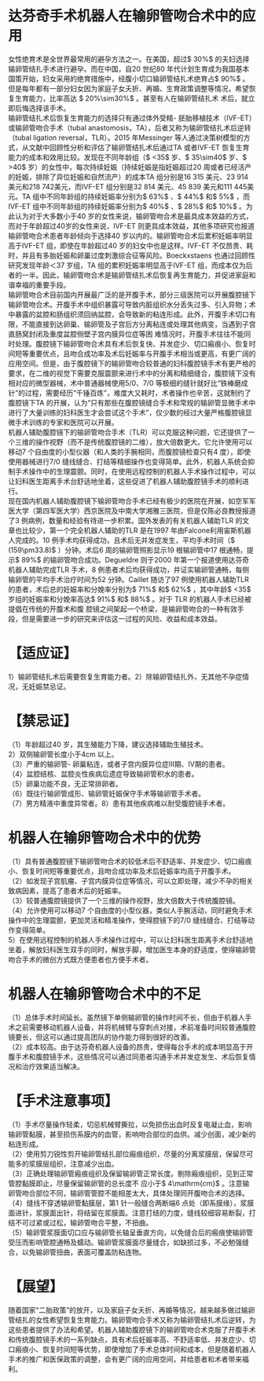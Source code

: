 # 达芬奇手术机器人在输卵管吻合术中的应用  
女性绝育术是全世界最常用的避孕方法之一。在美国，超过$ 30\%$  的夫妇选择输卵管结扎手术进行避孕。而在中国，自20 世纪80 年代计划生育成为我国基本国策开始，妇女采用的绝育措施中，经腹小切口输卵管结扎术绝育占$ 90\%$ 。但是每年都有一部分妇女因为家庭子女夭折、再婚、生育政策调整等情况，希望恢复生育能力，比率高达 $ 20\%\sim30\%$  。甚至有人在输卵管结扎术 术后，就立即后悔选择该手术。  
输卵管结扎术后恢复生育能力的选择只有通过体外受精- 胚胎移植技术（IVF-ET）或输卵管吻合手术（tubal anastomosis，TA），后者又称为输卵管结扎术后逆转（tubal ligation reversal，TLR）。2015 年Messinger 等人通过决策树模型的方式，从文献中回顾性分析和评估了输卵管结扎术后通过TA 或者IVF-ET 恢复生育能力的成本和效用比较。发现在不同年龄组（$ <35$  岁、$ 35\sim40$  岁、$ >40$  岁）的女性中，每次持续妊娠（持续妊娠是指妊娠超过20 周或者已经活产的妊娠，排除了异位妊娠和自然流产）的成本TA 组分别是16 315 美元、23 914 美元和218 742美元，而IVF-ET 组分别是32 814 美元、45 839 美元和111 445美元。TA 组中不同年龄组的持续妊娠率分别为$ 63\%$ 、$ 44\%$  和$ 5\%$ ，而IVF-ET 组中不同年龄组的持续妊娠率分别为$ 40\%$ 、$ 28\%$ 和$ 10\%$ 。为此认为对于大多数小于40 岁的女性来说，输卵管吻合术是最具成本效益的方式，而对于年龄超过40岁的女性来说，IVF-ET 则更具成本效益，其他多项研究也报道输卵管吻合术患者年龄倾向于选择40 岁以内的。输卵管吻合术后累积妊娠率明显高于IVF-ET 组，即使在年龄超过40 岁的妇女中也是这样。IVF-ET 不仅昂贵、耗时，并且有多胎妊娠和卵巢过度刺激综合征等风险。Boeckxstaens 也通过回顾性研究发现年龄＜37 岁组，TA 组的累积妊娠率明显高于IVF-ET 组，而成本仅为后者的一半。因此，输卵管吻合术是输卵管结扎术后恢复再生育能力，并促进家庭和谐幸福的重要手段。  
输卵管吻合术目前国内开展最广泛的是开腹手术，部分三级医院可以开展腹腔镜下输卵管吻合术。开腹手术中组织暴露可导致内脏组织水分丢失过多、引入异物；术中暴露的盆腔和肠组织须回纳盆腔，会导致新的粘连形成。此外，开腹手术切口有限，不能直接到达卵巢、输卵管及子宫后方分离粘连或处理其他病变，当遇到子宫直肠窝封闭及重度盆腔侧壁子宫内膜异位症等困 难情况时，开腹手术往往不能同时处理。腹腔镜下输卵管吻合术具有术后恢复快、并发症少、切口瘢痕小、恢复时间短等重要优点，且吻合成功率及术后妊娠率与开腹手术相当或更高，有更广阔的应用空间。但是，由于腹腔镜下的输卵管吻合较普通的妇科腹腔镜手术有更严格的要求，在二维的视觉下需要克服震颤来进行术中的分离和精细缝合，腹腔镜下没有相对应的微型器械，术中普通器械使用5/0、7/0 等极细的缝针就好比“铁棒磨成针”的过程，需要经历“千锤百炼”，难度大又耗时，术者操作也辛苦，这就制约了腹腔镜下TA 的开展，认为“只有那些在腹腔镜缝合手术和常规的输卵管显微手术中进行了大量训练的妇科医生才会尝试这个手术”，仅少数的经过大量严格腹腔镜显微手术训练的专家和医院可以开展。  
机器人辅助腹腔镜下的输卵管吻合手术（TLR）可以克服这种问题，它还提供了一个三维的操作视野（而不是传统腹腔镜的二维），放大倍数更大。它允许使用可以移动7 个自由度的小型仪器（和人类的手腕相同，而腹腔镜检查只有4 度），即使使用器械进行7/0 缝线缝合、打结等精细操作也变得简单。此外，机器人系统会抑制手术操作中的生理震颤。同时，在使用远程控制的机器人手术操作过程中，可以让妇科医生距离手术台舒适地坐着，这些促进了机器人辅助腹腔镜手术的顺利进行。  
现在国内机器人辅助腹腔镜下输卵管吻合手术已经有极少的医院在开展，如空军军医大学（第四军医大学）西京医院及中南大学湘雅三医院，但是仅陈必良教授报道了3 例病例，数量和经验有待进一步积累。国外发表的有关机器人辅助TLR 的文章也比较少，第一个完全机器人辅助的TLR 是在1997 年由Falcone利用宙斯机器人完成的。10 例手术均获得成功，且术后无并发症发生，平均手术时间（$ (159\pm33.8)\$ ）分钟。术后6 周的输卵管照影显示19 根输卵管中17 根通畅，提示$ 89\%$  的输卵管吻合成功。Degueldre 则于2000 年第一个报道使用达芬奇机器人辅助完成TLR 手术，8 例患者术后均获得成功，并证实输卵管通畅，每侧输卵管的平均手术治疗时间为52 分钟。Caillet 随访了97 例使用机器人辅助TLR 的患者，术后总的妊娠率和分娩率分别为$ 71\%$  和$ 62\%$ ，其中年龄$ <35$  岁组的妊娠率和分娩率高达$ 91\%$  和$ 88\%$  。对于 TLR  的机器人手术已经被提倡在传统的开腹术和腹 腔镜之间架起一个桥梁，是输卵管吻合的一种有效手段，但是需要进一步的研究来评估这一过程的风险、收益和成本效益。  
# 【适应证】  
1）输卵管结扎术后需要恢复生育能力者。2）除输卵管结扎外，无其他不孕症情况，无妊娠禁忌证。  
# 【禁忌证】  
（1）年龄超过40 岁，其生殖能力下降，建议选择辅助生殖技术。  
2）双侧输卵管长度小于4cm 以上。  
（3）严重的输卵管- 卵巢粘连，或者子宫内膜异位症Ⅲ期、Ⅳ期的患者。  
（4）盆腔结核、盆腔炎性疾病后遗症导致输卵管积水的患者。  
（5）卵巢功能不良，无正常排卵者。  
（6）既往行输卵管成形、输卵管妊娠保守手术等输卵管手术者。  
（7）男方精液中重度异常者。8）患有其他疾病难以耐受腹腔镜手术者。  
#  机器人在输卵管吻合术中的优势  
（1）具有普通腹腔镜下输卵管吻合术的较低术后不舒适率、并发症少、切口瘢痕小、恢复时间短等重要优点，且吻合成功率及术后妊娠率均高于开腹手术。  
（2）如发现子宫肌瘤、子宫内膜异位症等情况，可以立即处理，减少不孕的相关致病因素，提高了患者术后的妊娠率。  
（3）较普通腹腔镜提供了一个三维的操作视野，放大倍数大于传统腹腔镜。  
（4）允许使用可以移动7 个自由度的小型仪器，类似人手腕活动，同时避免手术操作中的生理震颤，更加灵活和精准操作，使得腔镜下的7/0 缝线缝合、打结等动作变得简单。  
5）在使用远程控制的机器人手术操作过程中，可以让妇科医生距离手术台舒适地坐着，解放妇科医生双手的同时，解放手脚，增加医生本身的舒适度，使得输卵管吻合手术的微创方式既方便患者也方便手术者。  
#  机器人在输卵管吻合术中的不足  
（1）总体手术时间延长。虽然镜下单侧输卵管的操作时间不长，但由于机器人手术之前需要移动机器人设备，并将机械臂与穿刺点对接，术前准备时间较普通腹腔镜要长，但这可以通过提高团队的协作能力得到很好的改善。  
（2）成本较高。由于达芬奇机器人设备的昂贵，使得每台手术的成本明显高于开腹手术和腹腔镜手术，这些情况可以通过同患者沟通手术并发症发生、术后恢复情况和治疗效果适当解决。  
# 【手术注意事项】  
（1）手术尽量操作轻柔，切忌机械臂撕拉，以免损伤出血时反复电凝止血，影响输卵管黏膜，甚至损伤系膜内的血管，影响吻合部位的血供。减少创面，减少新的粘连形成。  
（2）使用剪刀锐性剪开输卵管结扎部位瘢痕组织，尽量的分离浆膜层，保留尽可能多的浆膜层组织，注意减少出血。  
（3）正确处理输卵管瘢痕组织及保留输卵管正常长度。剔除瘢痕组织，见到正常管腔黏膜即止，尽量保留输卵管的总长度不 应小于$ 4\mathrm{cm}$    。注意输卵管吻合部位不同，输卵管管腔不能相差太大，具体处理同开腹吻合术的选择。  
（4）缝线不穿透输卵管黏膜层，第1 针一般缝合两断端6 点处（即系膜缘），浆膜面进针，浆膜面出针，将结留在浆膜面。注意打结的力度，缝线较细容易断裂，打结不可过紧或过松，输卵管吻合平整，不扭曲。  
（5）输卵管浆膜面切口应与输卵管长轴呈垂直方向，以免缝合后的瘢痕使输卵管受压而影响管腔通畅及蠕动。输卵管浆膜面尽量缝合，如缺损过多，不必勉强缝合，以免输卵管扭曲，表面可覆盖防粘连物。  
# 【展望】  
随着国家“二胎政策”的放开，以及家庭子女夭折、再婚等情况，越来越多做过输卵管结扎的女性希望恢复生育能力。输卵管吻合手术又称为输卵管结扎术后逆转，为这些患者提供了办法和希望。机器人辅助腹腔镜下的输卵管吻合术克服了开腹手术和传统腹腔镜手术的一系列缺点，具有术后妊娠率高、不舒适率低、并发症少、切口瘢痕小、恢复时间短等优势，即使增加了手术总体时间和成本，但是随着机器人手术的推广和医保政策的调整，会有更广阔的应用空间，并给患者和术者带来福利。  
